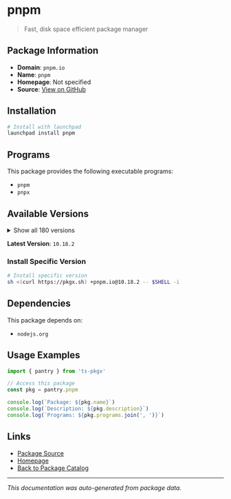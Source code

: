 # pnpm

> Fast, disk space efficient package manager

## Package Information

- **Domain**: `pnpm.io`
- **Name**: `pnpm`
- **Homepage**: Not specified
- **Source**: [View on GitHub](https://github.com/pkgxdev/pantry/tree/main/projects/pnpm.io/package.yml)

## Installation

```bash
# Install with launchpad
launchpad install pnpm
```

## Programs

This package provides the following executable programs:

- `pnpm`
- `pnpx`

## Available Versions

<details>
<summary>Show all 180 versions</summary>

- `10.18.2`, `10.18.1`, `10.18.0`, `10.17.1`, `10.17.0`
- `10.16.1`, `10.16.0`, `10.15.1`, `10.15.0`, `10.14.0`
- `10.13.1`, `10.13.0`, `10.12.4`, `10.12.3`, `10.12.2`
- `10.12.1`, `10.12.0`, `10.11.1`, `10.11.0`, `10.10.0`
- `10.9.0`, `10.8.1`, `10.8.0`, `10.7.1`, `10.7.0`
- `10.6.5`, `10.6.4`, `10.6.3`, `10.6.2`, `10.6.1`
- `10.6.0`, `10.5.2`, `10.5.1`, `10.5.0`, `10.4.1`
- `10.4.0`, `10.3.0`, `10.2.1`, `10.2.0`, `10.1.0`
- `10.0.0`, `9.15.9`, `9.15.8`, `9.15.7`, `9.15.6`
- `9.15.5`, `9.15.4`, `9.15.3`, `9.15.2`, `9.15.1`
- `9.15.0`, `9.14.4`, `9.14.3`, `9.14.2`, `9.14.1`
- `9.13.2`, `9.13.1`, `9.13.0`, `9.12.3`, `9.12.2`
- `9.12.1`, `9.12.0`, `9.11.0`, `9.10.0`, `9.9.0`
- `9.8.0`, `9.7.1`, `9.7.0`, `9.6.0`, `9.5.0`
- `9.4.0`, `9.3.0`, `9.2.0`, `9.1.4`, `9.1.3`
- `9.1.2`, `9.1.1`, `9.1.0`, `9.0.6`, `9.0.5`
- `9.0.4`, `9.0.3`, `9.0.2`, `9.0.1`, `9.0.0`
- `8.15.9`, `8.15.8`, `8.15.7`, `8.15.6`, `8.15.5`
- `8.15.4`, `8.15.3`, `8.15.2`, `8.15.1`, `8.15.0`
- `8.14.3`, `8.14.2`, `8.14.1`, `8.14.0`, `8.13.1`
- `8.12.1`, `8.12.0`, `8.11.0`, `8.10.5`, `8.10.4`
- `8.10.3`, `8.10.2`, `8.10.1`, `8.10.0`, `8.9.2`
- `8.9.1`, `8.9.0`, `8.8.0`, `8.7.6`, `8.7.5`
- `8.7.4`, `8.7.3`, `8.7.1`, `8.7.0`, `8.6.12`
- `8.6.11`, `8.6.10`, `8.6.9`, `8.6.8`, `8.6.7`
- `8.6.6`, `8.6.5`, `8.6.4`, `8.6.3`, `8.6.2`
- `8.6.1`, `8.6.0`, `8.5.1`, `8.5.0`, `8.4.0`
- `8.3.1`, `8.3.0`, `8.2.0`, `8.1.1`, `8.1.0`
- `8.0.0`, `7.33.7`, `7.33.6`, `7.33.5`, `7.33.4`
- `7.33.3`, `7.33.2`, `7.33.1`, `7.33.0`, `7.32.5`
- `7.32.4`, `7.32.3`, `7.32.2`, `7.32.1`, `7.32.0`
- `7.31.0`, `7.30.5`, `7.30.3`, `7.30.1`, `7.30.0`
- `7.29.3`, `7.29.1`, `7.29.0`, `7.28.0`, `7.27.1`
- `7.27.0`, `7.26.3`, `7.26.2`, `7.26.1`, `7.26.0`
- `7.25.1`, `7.25.0`, `7.24.3`, `7.24.2`, `7.23.0`
- `7.22.0`, `7.21.0`, `7.20.0`, `7.19.0`, `7.18.2`

</details>

**Latest Version**: `10.18.2`

### Install Specific Version

```bash
# Install specific version
sh <(curl https://pkgx.sh) +pnpm.io@10.18.2 -- $SHELL -i
```

## Dependencies

This package depends on:

- `nodejs.org`

## Usage Examples

```typescript
import { pantry } from 'ts-pkgx'

// Access this package
const pkg = pantry.pnpm

console.log(`Package: ${pkg.name}`)
console.log(`Description: ${pkg.description}`)
console.log(`Programs: ${pkg.programs.join(', ')}`)
```

## Links

- [Package Source](https://github.com/pkgxdev/pantry/tree/main/projects/pnpm.io/package.yml)
- [Homepage](#)
- [Back to Package Catalog](../../package-catalog.md)

---

*This documentation was auto-generated from package data.*
